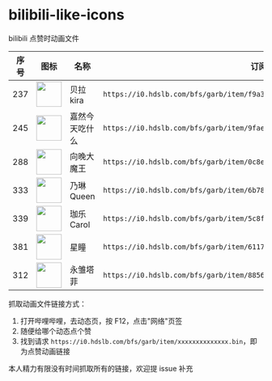 # bilibili-like-icons
bilibili 点赞时动画文件

| 序号 | 图标 | 名称 | 订阅URL |
| -- | -- | -- | -- |
| 237 | <img src="http://i0.hdslb.com/bfs/emote/b2d7684917874368bab2285038701f3633e9d095.png" width="50" /> | 贝拉kira | `https://i0.hdslb.com/bfs/garb/item/f9a3f4aadb1cf268fc411c7b4cc99d07df3e778a.bin` |
| 245 | <img src="http://i0.hdslb.com/bfs/emote/b29f3f08a7edf548b1a92a6f668f4a14aab15295.png" width="50" /> | 嘉然今天吃什么 | `https://i0.hdslb.com/bfs/garb/item/9fae5a001015cfe99949ee0a1a70f21f00d0c206.bin` |
| 288 | <img src="http://i0.hdslb.com/bfs/emote/9ab1eb7cc52dea2dbd49cafdb801075cbaa0afc3.png" width="50" /> | 向晚大魔王 | `https://i0.hdslb.com/bfs/garb/item/0c8e72f4810842303ca1ab4cac165c737a1cf104.bin` |
| 333 | <img src="http://i0.hdslb.com/bfs/emote/92542fbb7482e415b36edde10580d26853c6774f.png" width="50" /> | 乃琳Queen | `https://i0.hdslb.com/bfs/garb/item/6b78a5ed732b985f0aebde5e9d1a53d8562d0c80.bin` |
| 339 | <img src="http://i0.hdslb.com/bfs/emote/de2055a01ecc5059290e72f9b4ab4b76e71611dc.png" width="50" /> | 珈乐Carol | `https://i0.hdslb.com/bfs/garb/item/5c8f8e8bab18149915c3804b8c12044232a40103.bin` |
| 381 | <img src="http://i0.hdslb.com/bfs/emote/21e18957e8cefe71c9693cfc0fcbfbfda3d5bd79.png" width="50" /> | 星瞳 | `https://i0.hdslb.com/bfs/garb/item/6117e0e4de80ba874dcd07ca798b2e78b5197421.bin` |
| 312 | <img src="http://i0.hdslb.com/bfs/emote/a0acadb5dce8fdf9dc3c7aee8c62ba1a15f7ccca.png" width="50" /> | 永雏塔菲 | `https://i0.hdslb.com/bfs/garb/item/88563114c0820fd24a05dabc490a300a62e10e6d.bin` |

抓取动画文件链接方式：

1. 打开哔哩哔哩，去动态页，按 F12，点击"网络"页签
2. 随便给哪个动态点个赞
3. 找到请求 `https://i0.hdslb.com/bfs/garb/item/xxxxxxxxxxxxxx.bin`，即为点赞动画链接

本人精力有限没有时间抓取所有的链接，欢迎提 issue 补充
